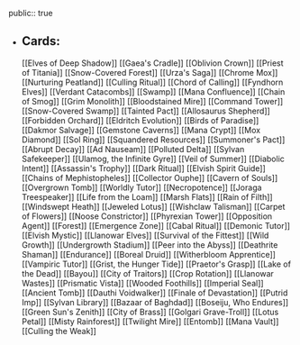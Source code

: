 public:: true
- ## Cards:
	[[Elves of Deep Shadow]]
	[[Gaea's Cradle]]
	[[Oblivion Crown]]
	[[Priest of Titania]]
	[[Snow-Covered Forest]]
	[[Urza's Saga]]
	[[Chrome Mox]]
	[[Nurturing Peatland]]
	[[Culling Ritual]]
	[[Chord of Calling]]
	[[Fyndhorn Elves]]
	[[Verdant Catacombs]]
	[[Swamp]]
	[[Mana Confluence]]
	[[Chain of Smog]]
	[[Grim Monolith]]
	[[Bloodstained Mire]]
	[[Command Tower]]
	[[Snow-Covered Swamp]]
	[[Tainted Pact]]
	[[Allosaurus Shepherd]]
	[[Forbidden Orchard]]
	[[Eldritch Evolution]]
	[[Birds of Paradise]]
	[[Dakmor Salvage]]
	[[Gemstone Caverns]]
	[[Mana Crypt]]
	[[Mox Diamond]]
	[[Sol Ring]]
	[[Squandered Resources]]
	[[Summoner's Pact]]
	[[Abrupt Decay]]
	[[Ad Nauseam]]
	[[Polluted Delta]]
	[[Sylvan Safekeeper]]
	[[Ulamog, the Infinite Gyre]]
	[[Veil of Summer]]
	[[Diabolic Intent]]
	[[Assassin's Trophy]]
	[[Dark Ritual]]
	[[Elvish Spirit Guide]]
	[[Chains of Mephistopheles]]
	[[Collector Ouphe]]
	[[Cavern of Souls]]
	[[Overgrown Tomb]]
	[[Worldly Tutor]]
	[[Necropotence]]
	[[Joraga Treespeaker]]
	[[Life from the Loam]]
	[[Marsh Flats]]
	[[Rain of Filth]]
	[[Windswept Heath]]
	[[Jeweled Lotus]]
	[[Wishclaw Talisman]]
	[[Carpet of Flowers]]
	[[Noose Constrictor]]
	[[Phyrexian Tower]]
	[[Opposition Agent]]
	[[Forest]]
	[[Emergence Zone]]
	[[Cabal Ritual]]
	[[Demonic Tutor]]
	[[Elvish Mystic]]
	[[Llanowar Elves]]
	[[Survival of the Fittest]]
	[[Wild Growth]]
	[[Undergrowth Stadium]]
	[[Peer into the Abyss]]
	[[Deathrite Shaman]]
	[[Endurance]]
	[[Boreal Druid]]
	[[Witherbloom Apprentice]]
	[[Vampiric Tutor]]
	[[Grist, the Hunger Tide]]
	[[Praetor's Grasp]]
	[[Lake of the Dead]]
	[[Bayou]]
	[[City of Traitors]]
	[[Crop Rotation]]
	[[Llanowar Wastes]]
	[[Prismatic Vista]]
	[[Wooded Foothills]]
	[[Imperial Seal]]
	[[Ancient Tomb]]
	[[Dauthi Voidwalker]]
	[[Finale of Devastation]]
	[[Putrid Imp]]
	[[Sylvan Library]]
	[[Bazaar of Baghdad]]
	[[Boseiju, Who Endures]]
	[[Green Sun's Zenith]]
	[[City of Brass]]
	[[Golgari Grave-Troll]]
	[[Lotus Petal]]
	[[Misty Rainforest]]
	[[Twilight Mire]]
	[[Entomb]]
	[[Mana Vault]]
	[[Culling the Weak]]
